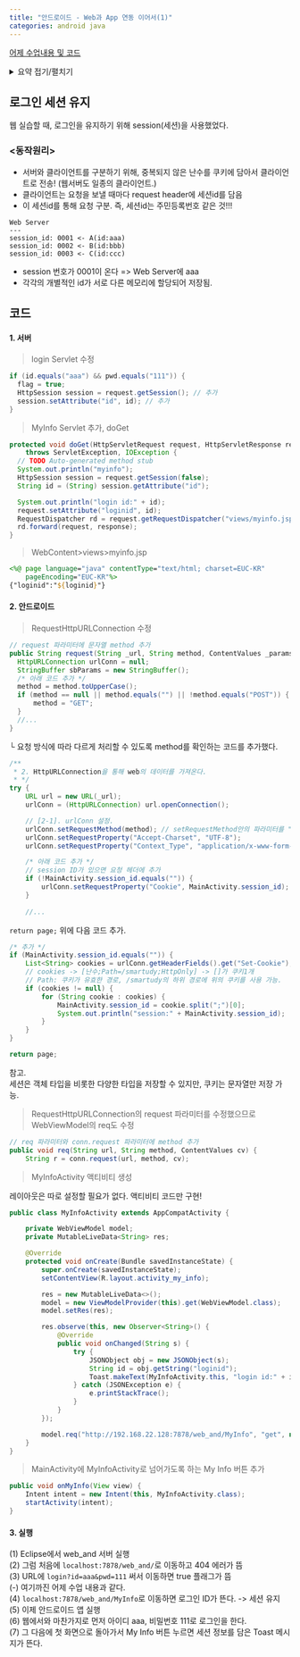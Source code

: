 ```yaml
---
title: "안드로이드 - Web과 App 연동 이어서(1)"
categories: android java
---
```


[어제 수업내용 및 코드](https://heijung1201.github.io/android/java/android-x-web-app/)
<details>
<summary>요약 접기/펼치기</summary>
<h3>웹 서버 통한 로그인 기능</h3>
- Eclipse에서 web_and라는 이름의 웹 서버를 만들었다.<br>
- 여기서 아이디가 aaa이고 비밀번호가 111일 때만 로그인 성공(flag <- true)이 되도록 구현하였다.<br>
- 앱에서 로그인 액티비티 실행하면 flag를 확인해 Toast를 띄우도록 하였다.<br>
- 위의 동작을 위해 만든 클래스: WebViewModel, RequestHttpURLConnection
</details>

## 로그인 세션 유지

웹 실습할 때, 로그인을 유지하기 위해 session(세션)을 사용했었다.

### <동작원리>
- 서버와 클라이언트를 구분하기 위해, 중복되지 않은 난수를 쿠키에 담아서 클라이언트로 전송! (웹서버도 일종의 클라이언트.)
- 클라이언트는 요청을 보낼 때마다 request header에 세션id를 담음
- 이 세션id를 통해 요청 구분. 즉, 세션id는 주민등록번호 같은 것!!!

```
Web Server
---
session_id: 0001 <- A(id:aaa)
session_id: 0002 <- B(id:bbb)
session_id: 0003 <- C(id:ccc)
```

- session 번호가 0001이 온다 => Web Server에 aaa
- 각각의 개별적인 id가 서로 다른 메모리에 할당되어 저장됨.


코드
---

#### 1. 서버

> login Servlet 수정

```java
if (id.equals("aaa") && pwd.equals("111")) {
  flag = true;
  HttpSession session = request.getSession(); // 추가
  session.setAttribute("id", id); // 추가
}
```

> MyInfo Servlet 추가, doGet

```java
protected void doGet(HttpServletRequest request, HttpServletResponse response)
    throws ServletException, IOException {
  // TODO Auto-generated method stub
  System.out.println("myinfo");
  HttpSession session = request.getSession(false);
  String id = (String) session.getAttribute("id");

  System.out.println("login id:" + id);
  request.setAttribute("loginid", id);
  RequestDispatcher rd = request.getRequestDispatcher("views/myinfo.jsp");
  rd.forward(request, response);
}
```

> WebContent>views>myinfo.jsp

```jsp
<%@ page language="java" contentType="text/html; charset=EUC-KR"
	pageEncoding="EUC-KR"%>
{"loginid":"${loginid}"}
```


#### 2. 안드로이드

> RequestHttpURLConnection 수정

```java
// request 파라미터에 문자열 method 추가
public String request(String _url, String method, ContentValues _params) {
  HttpURLConnection urlConn = null;
  StringBuffer sbParams = new StringBuffer();
  /* 아래 코드 추가 */
  method = method.toUpperCase();
  if (method == null || method.equals("") || !method.equals("POST")) {
      method = "GET";
  }
  //...
}  
```

└ 요청 방식에 따라 다르게 처리할 수 있도록 method를 확인하는 코드를 추가했다.

```java
/**
 * 2. HttpURLConnection을 통해 web의 데이터를 가져온다.
 * */
try {
    URL url = new URL(_url);
    urlConn = (HttpURLConnection) url.openConnection();

    // [2-1]. urlConn 설정.
    urlConn.setRequestMethod(method); // setRequestMethod안의 파라미터를 "POST"에서 method로 수정
    urlConn.setRequestProperty("Accept-Charset", "UTF-8");
    urlConn.setRequestProperty("Context_Type", "application/x-www-form-urlencoded;cahrset=UTF-8");

    /* 아래 코드 추가 */
    // session ID가 있으면 요청 헤더에 추가
    if (!MainActivity.session_id.equals("")) {
        urlConn.setRequestProperty("Cookie", MainActivity.session_id);
    }
    
    //...
```

```return page;``` 위에 다음 코드 추가.

```java
/* 추가 */
if (MainActivity.session_id.equals("")) {
    List<String> cookies = urlConn.getHeaderFields().get("Set-Cookie");
    // cookies -> [난수;Path=/smartudy;HttpOnly] -> []가 쿠키1개
    // Path: 쿠키가 유효한 경로, /smartudy의 하위 경로에 위의 쿠키를 사용 가능.
    if (cookies != null) {
        for (String cookie : cookies) {
            MainActivity.session_id = cookie.split(";")[0];
            System.out.println("session:" + MainActivity.session_id);
        }
    }
}

return page;
```

참고.<br>
세션은 객체 타입을 비롯한 다양한 타입을 저장할 수 있지만, 쿠키는 문자열만 저장 가능.

> RequestHttpURLConnection의 request 파라미터를 수정했으므로 WebViewModel의 req도 수정

```java
// req 파라미터와 conn.request 파라미터에 method 추가
public void req(String url, String method, ContentValues cv) {
    String r = conn.request(url, method, cv);
```

> MyInfoActivity 액티비티 생성

레이아웃은 따로 설정할 필요가 없다. 액티비티 코드만 구현!

```java
public class MyInfoActivity extends AppCompatActivity {

    private WebViewModel model;
    private MutableLiveData<String> res;

    @Override
    protected void onCreate(Bundle savedInstanceState) {
        super.onCreate(savedInstanceState);
        setContentView(R.layout.activity_my_info);

        res = new MutableLiveData<>();
        model = new ViewModelProvider(this).get(WebViewModel.class);
        model.setRes(res);

        res.observe(this, new Observer<String>() {
            @Override
            public void onChanged(String s) {
                try {
                    JSONObject obj = new JSONObject(s);
                    String id = obj.getString("loginid");
                    Toast.makeText(MyInfoActivity.this, "login id:" + id, Toast.LENGTH_SHORT).show();
                } catch (JSONException e) {
                    e.printStackTrace();
                }
            }
        });

        model.req("http://192.168.22.128:7878/web_and/MyInfo", "get", null);
    }
}
```

> MainActivity에 MyInfoActivity로 넘어가도록 하는 My Info 버튼 추가

```java
public void onMyInfo(View view) {
    Intent intent = new Intent(this, MyInfoActivity.class);
    startActivity(intent);
}
```


#### 3. 실행

(1) Eclipse에서 web_and 서버 실행<br>
(2) 그럼 처음에 ```localhost:7878/web_and/```로 이동하고 404 에러가 뜸<br>
(3) URL에 ```login?id=aaa&pwd=111``` 써서 이동하면 true 플래그가 뜸<br>
(-) 여기까진 어제 수업 내용과 같다.<br>
(4) ```localhost:7878/web_and/MyInfo```로 이동하면 로그인 ID가 뜬다. -> 세션 유지<br>
(5) 이제 안드로이드 앱 실행<br>
(6) 웹에서와 마찬가지로 먼저 아이디 aaa, 비밀번호 111로 로그인을 한다.<br>
(7) 그 다음에 첫 화면으로 돌아가서 My Info 버튼 누르면 세션 정보를 담은 Toast 메시지가 뜬다.

